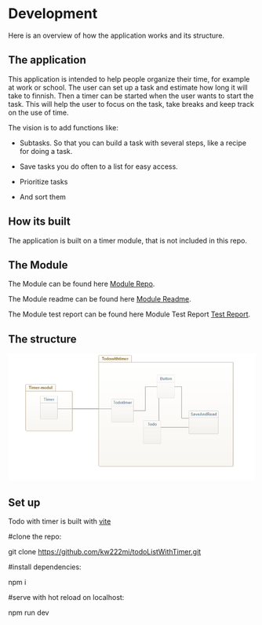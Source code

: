 
# Development

Here is an overview of how the application works and its structure.

## The application

This application is intended to help people organize their time, for example at work or school. 
The user can set up a task and estimate how long it will take to finnish. Then a timer can be started when the user wants to start the task. 
This will help the user to focus on the task, take breaks and keep track on the use of time.

The vision is to add functions like:

- Subtasks. So that you can build a task with several steps, like a recipe for doing a task.

- Save tasks you do often to a list for easy access.

- Prioritize tasks 

- And sort them


## How its built

The application is built on a timer module, that is not included in this repo.

## The Module

The Module can be found here [Module Repo](https://github.com/kw222mi/time_component).

The Module readme can be found here  [Module Readme](https://github.com/kw222mi/time_component/blob/main/README.md).

The Module test report can be found here Module Test Report [Test Report]().

## The structure

![domain-model](./img_test/model.png )

## Set up

Todo with timer is built with [vite](https://vitejs.dev/)

#clone the repo:

git clone https://github.com/kw222mi/todoListWithTimer.git

#install dependencies:

npm i

#serve with hot reload on localhost:

npm run dev


